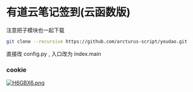 # 有道云笔记签到(云函数版)

注意把子模块也一起下载

```bash
git clone --recursive https://github.com/arcturus-script/youdao.git
```

直接改 config.py , 入口改为 index.main

### cookie

[![H6GBX6.png](https://s4.ax1x.com/2022/02/14/H6GBX6.png)](https://imgtu.com/i/H6GBX6)
